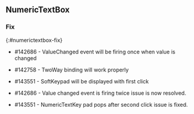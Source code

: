 ## NumericTextBox

### Fix
{:#numerictextbox-fix}

* \#142686 - ValueChanged event will be firing once when value is changed

* \#142758 - TwoWay binding will work properly

* \#143551 - SoftKeypad will be displayed with first click

* \#142686 - Value changed event is firing twice issue is now resolved.

* \#143551 - NumericTextKey pad pops after second click issue is fixed.

